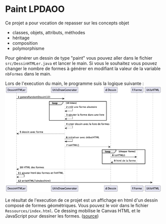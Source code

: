 # Paint LPDAOO

Ce projet a pour vocation de repasser sur les concepts objet 
- classes, objets, attributs, méthodes
- héritage
- composition
- polymorphisme

Pour générer un dessin de type "paint" vous pouvez aller dans le fichier `src/DessinHTMLer.java` et lancer le main. 
Si vous le souhaitez vous pouvez changer le nombre de formes à générer en modifiant la valeur de la variable `nbFormes` dans le main.

Lors de l'execution du main, le programme suis la logique suivante :
![Diagramme de sequence](Ressources/Demo-Dessin-ToHTML_versionActuelle.png)

Le résultat de l'execution de ce projet est un affichage en html d'un dessin composé de formes géométriques. Vous pouvez le voir dans le fichier `Ressources/index.html`.
Ce dessing mobilise le Canvas HTML et le JavaScript pour dessiner les formes. ([source](https://developer.mozilla.org/en-US/docs/Web/HTML/Element/canvas))

